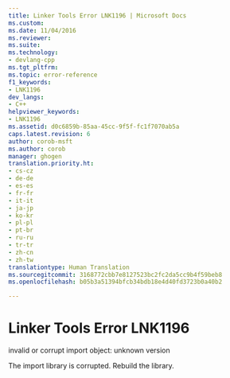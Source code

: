 ```yaml
---
title: Linker Tools Error LNK1196 | Microsoft Docs
ms.custom: 
ms.date: 11/04/2016
ms.reviewer: 
ms.suite: 
ms.technology:
- devlang-cpp
ms.tgt_pltfrm: 
ms.topic: error-reference
f1_keywords:
- LNK1196
dev_langs:
- C++
helpviewer_keywords:
- LNK1196
ms.assetid: d0c6859b-85aa-45cc-9f5f-fc1f7070ab5a
caps.latest.revision: 6
author: corob-msft
ms.author: corob
manager: ghogen
translation.priority.ht:
- cs-cz
- de-de
- es-es
- fr-fr
- it-it
- ja-jp
- ko-kr
- pl-pl
- pt-br
- ru-ru
- tr-tr
- zh-cn
- zh-tw
translationtype: Human Translation
ms.sourcegitcommit: 3168772cbb7e8127523bc2fc2da5cc9b4f59beb8
ms.openlocfilehash: b05b3a51394bfcb34bdb18e4d40fd3723b0a40b2

---
```

# Linker Tools Error LNK1196
invalid or corrupt import object: unknown version  
  
 The import library is corrupted. Rebuild the library.


<!--HONumber=Jan17_HO2-->


